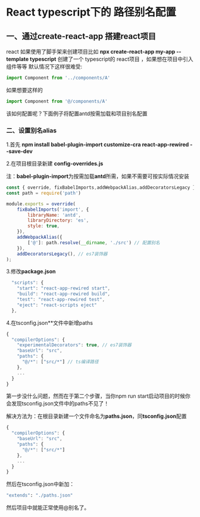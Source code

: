 # React typescript下的 路径别名配置

## 一、通过create-react-app 搭建react项目

react 如果使用了脚手架来创建项目比如
**npx create-react-app my-app --template typescript**
创建了一个 typescript的 react项目 ，如果想在项目中引入组件等等
默认情况下这样很难受:

```javascript
import Component from '../components/A'
```

如果想要这样的

```javascript
import Component from '@/components/A'
```

该如何配置呢？下面例子将配置antd按需加载和项目别名配置

### 二、设置别名alias	

1.首先 **npm install babel-plugin-import customize-cra react-app-rewired --save-dev**

2.在项目根目录新建 **config-overrides.js**

注：**babel-plugin-import**为按需加载**antd**所需，如果不需要可按实际情况安装

```javascript
const { override, fixBabelImports,addWebpackAlias,addDecoratorsLegacy } = require('customize-cra');
const path = require('path')

module.exports = override(
    fixBabelImports('import', {
        libraryName: 'antd',
        libraryDirectory: 'es',
        style: true,
    }),
    addWebpackAlias({
        ['@']: path.resolve(__dirname, './src') // 配置别名
    }),
    addDecoratorsLegacy(), // es7装饰器
);
```

3.修改**package.json**

```javascript
  "scripts": {
    "start": "react-app-rewired start",
    "build": "react-app-rewired build",
    "test": "react-app-rewired test",
    "eject": "react-scripts eject"
  },
```

4.在tsconfig.json**文件中新增paths

```javascript
{
  "compilerOptions": {
    "experimentalDecorators": true, // es7装饰器
    "baseUrl": "src",
    "paths": {
      "@/*": ["src/*"] // ts编译路径
    },
    ...
  }
}
```

第一步没什么问题，然而在于第二个步骤，当你npm run start启动项目的时候你会发现tsconfig.json文件中的paths不见了！

解决方法为：在根目录新建一个文件命名为**paths.json**，同**tsconfig.json**配置

```	javascript
{
  "compilerOptions": {
    "baseUrl": "src",
    "paths": {
      "@/*": ["src/*"]
    },
    ...
  }
}
```

然后在tsconfig.json中新加：

```bash
"extends": "./paths.json"
```

然后项目中就能正常使用@别名了。